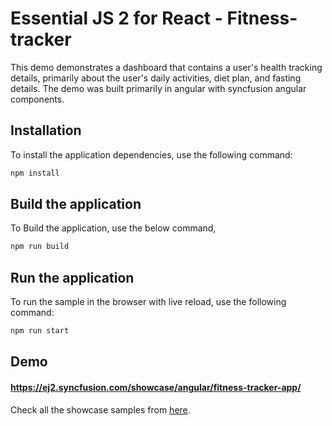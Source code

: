 # Essential JS 2 for React - Fitness-tracker

This demo demonstrates a dashboard that contains a user's health tracking details, primarily about the user's daily activities, diet plan, and fasting details. The demo was built primarily in angular with syncfusion angular components.

## Installation

To install the application dependencies, use the following command:

```sh
npm install
```

## Build the application

To Build the application, use the below command,

```sh
npm run build
```

## Run the application

To run the sample in the browser with live reload, use the following command:

```sh
npm run start
```
## Demo

#### <a href="https://ej2.syncfusion.com/showcase/angular/fitness-tracker-app/" target="_blank">https://ej2.syncfusion.com/showcase/angular/fitness-tracker-app/</a>

Check all the showcase samples from <a href="https://ej2.syncfusion.com/showcase/angular/fitness-tracker-app/" target="_blank">here</a>.